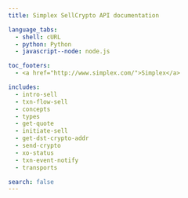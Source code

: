 ```yaml
---
title: Simplex SellCrypto API documentation

language_tabs:
  - shell: cURL
  - python: Python
  - javascript--node: node.js

toc_footers:
  - <a href="http://www.simplex.com/">Simplex</a>

includes:
  - intro-sell
  - txn-flow-sell
  - concepts
  - types
  - get-quote
  - initiate-sell
  - get-dst-crypto-addr
  - send-crypto
  - xo-status
  - txn-event-notify
  - transports

search: false
---
```

